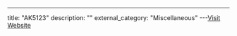 ---
title: "AK5123"
description: ""
external_category: "Miscellaneous"
---[Visit Website](https://github.com/AK5123)


